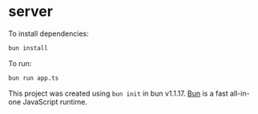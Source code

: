 # server

To install dependencies:

```bash
bun install
```

To run:

```bash
bun run app.ts
```

This project was created using `bun init` in bun v1.1.17. [Bun](https://bun.sh) is a fast all-in-one JavaScript runtime.
